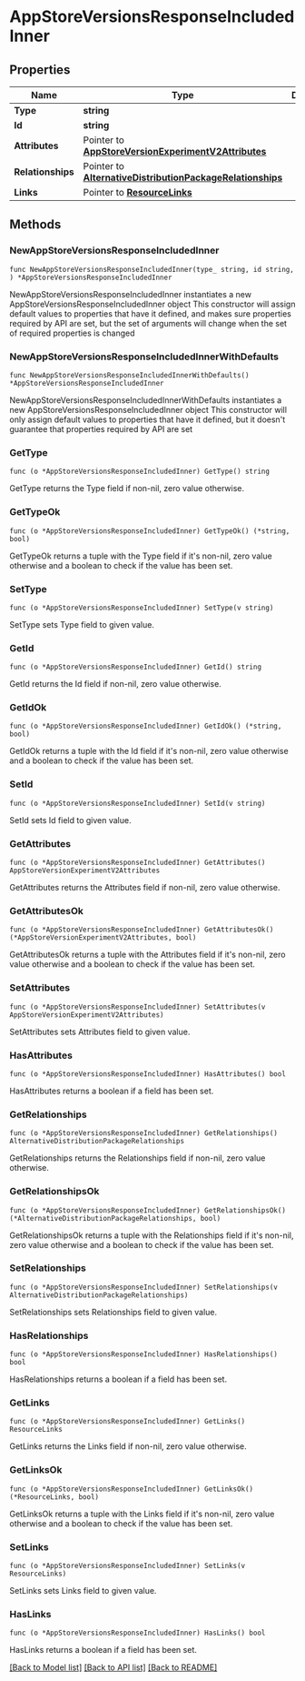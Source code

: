 # AppStoreVersionsResponseIncludedInner

## Properties

Name | Type | Description | Notes
------------ | ------------- | ------------- | -------------
**Type** | **string** |  | 
**Id** | **string** |  | 
**Attributes** | Pointer to [**AppStoreVersionExperimentV2Attributes**](AppStoreVersionExperimentV2Attributes.md) |  | [optional] 
**Relationships** | Pointer to [**AlternativeDistributionPackageRelationships**](AlternativeDistributionPackageRelationships.md) |  | [optional] 
**Links** | Pointer to [**ResourceLinks**](ResourceLinks.md) |  | [optional] 

## Methods

### NewAppStoreVersionsResponseIncludedInner

`func NewAppStoreVersionsResponseIncludedInner(type_ string, id string, ) *AppStoreVersionsResponseIncludedInner`

NewAppStoreVersionsResponseIncludedInner instantiates a new AppStoreVersionsResponseIncludedInner object
This constructor will assign default values to properties that have it defined,
and makes sure properties required by API are set, but the set of arguments
will change when the set of required properties is changed

### NewAppStoreVersionsResponseIncludedInnerWithDefaults

`func NewAppStoreVersionsResponseIncludedInnerWithDefaults() *AppStoreVersionsResponseIncludedInner`

NewAppStoreVersionsResponseIncludedInnerWithDefaults instantiates a new AppStoreVersionsResponseIncludedInner object
This constructor will only assign default values to properties that have it defined,
but it doesn't guarantee that properties required by API are set

### GetType

`func (o *AppStoreVersionsResponseIncludedInner) GetType() string`

GetType returns the Type field if non-nil, zero value otherwise.

### GetTypeOk

`func (o *AppStoreVersionsResponseIncludedInner) GetTypeOk() (*string, bool)`

GetTypeOk returns a tuple with the Type field if it's non-nil, zero value otherwise
and a boolean to check if the value has been set.

### SetType

`func (o *AppStoreVersionsResponseIncludedInner) SetType(v string)`

SetType sets Type field to given value.


### GetId

`func (o *AppStoreVersionsResponseIncludedInner) GetId() string`

GetId returns the Id field if non-nil, zero value otherwise.

### GetIdOk

`func (o *AppStoreVersionsResponseIncludedInner) GetIdOk() (*string, bool)`

GetIdOk returns a tuple with the Id field if it's non-nil, zero value otherwise
and a boolean to check if the value has been set.

### SetId

`func (o *AppStoreVersionsResponseIncludedInner) SetId(v string)`

SetId sets Id field to given value.


### GetAttributes

`func (o *AppStoreVersionsResponseIncludedInner) GetAttributes() AppStoreVersionExperimentV2Attributes`

GetAttributes returns the Attributes field if non-nil, zero value otherwise.

### GetAttributesOk

`func (o *AppStoreVersionsResponseIncludedInner) GetAttributesOk() (*AppStoreVersionExperimentV2Attributes, bool)`

GetAttributesOk returns a tuple with the Attributes field if it's non-nil, zero value otherwise
and a boolean to check if the value has been set.

### SetAttributes

`func (o *AppStoreVersionsResponseIncludedInner) SetAttributes(v AppStoreVersionExperimentV2Attributes)`

SetAttributes sets Attributes field to given value.

### HasAttributes

`func (o *AppStoreVersionsResponseIncludedInner) HasAttributes() bool`

HasAttributes returns a boolean if a field has been set.

### GetRelationships

`func (o *AppStoreVersionsResponseIncludedInner) GetRelationships() AlternativeDistributionPackageRelationships`

GetRelationships returns the Relationships field if non-nil, zero value otherwise.

### GetRelationshipsOk

`func (o *AppStoreVersionsResponseIncludedInner) GetRelationshipsOk() (*AlternativeDistributionPackageRelationships, bool)`

GetRelationshipsOk returns a tuple with the Relationships field if it's non-nil, zero value otherwise
and a boolean to check if the value has been set.

### SetRelationships

`func (o *AppStoreVersionsResponseIncludedInner) SetRelationships(v AlternativeDistributionPackageRelationships)`

SetRelationships sets Relationships field to given value.

### HasRelationships

`func (o *AppStoreVersionsResponseIncludedInner) HasRelationships() bool`

HasRelationships returns a boolean if a field has been set.

### GetLinks

`func (o *AppStoreVersionsResponseIncludedInner) GetLinks() ResourceLinks`

GetLinks returns the Links field if non-nil, zero value otherwise.

### GetLinksOk

`func (o *AppStoreVersionsResponseIncludedInner) GetLinksOk() (*ResourceLinks, bool)`

GetLinksOk returns a tuple with the Links field if it's non-nil, zero value otherwise
and a boolean to check if the value has been set.

### SetLinks

`func (o *AppStoreVersionsResponseIncludedInner) SetLinks(v ResourceLinks)`

SetLinks sets Links field to given value.

### HasLinks

`func (o *AppStoreVersionsResponseIncludedInner) HasLinks() bool`

HasLinks returns a boolean if a field has been set.


[[Back to Model list]](../README.md#documentation-for-models) [[Back to API list]](../README.md#documentation-for-api-endpoints) [[Back to README]](../README.md)


